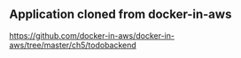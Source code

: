 ## Application cloned from docker-in-aws
https://github.com/docker-in-aws/docker-in-aws/tree/master/ch5/todobackend
